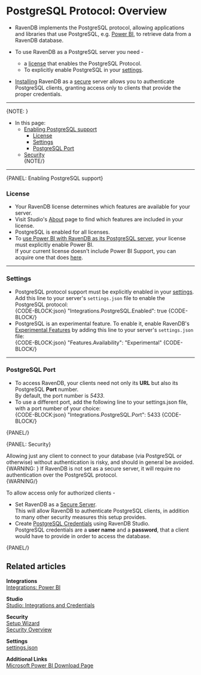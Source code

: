 ﻿# PostgreSQL Protocol: Overview

* RavenDB implements the PostgreSQL protocol, allowing applications and libraries that 
  use PostgreSQL, e.g. [Power BI](../../integrations/postgresql-protocol/power-bi), to 
  retrieve data from a RavenDB database.  

* To use RavenDB as a PostgreSQL server you need -  
   * a [license](../../start/licensing/licensing-overview) that enables the PostgreSQL Protocol.  
   * To explicitly enable PostgreSQL in your [settings](../../server/configuration/configuration-options).  

* [Installing](../../start/installation/setup-wizard) RavenDB as 
  a [secure](../../server/security/overview) server allows you to authenticate 
  PostgreSQL clients, granting access only to clients that provide the proper credentials.  

---

{NOTE: }

* In this page:  
  * [Enabling PostgreSQL support](../../integrations/postgresql-protocol/overview#enabling-postgresql-support)  
     * [License](../../integrations/postgresql-protocol/overview#license)  
     * [Settings](../../integrations/postgresql-protocol/overview#settings)  
     * [PostgreSQL Port](../../integrations/postgresql-protocol/overview#postgresql-port)  
  * [Security](../../integrations/postgresql-protocol/overview#security)  
{NOTE/}

---

{PANEL: Enabling PostgreSQL support}

### License

* Your RavenDB license determines which features are available for your server.  
* Visit Studio's [About](../../start/licensing/licensing-overview#manage-license-view) 
  page to find which features are included in your license.  
* PostgreSQL is enabled for all licenses.  
* To [use Power BI with RavenDB as its PostgreSQL server](../../integrations/postgresql-protocol/power-bi), 
  your license must explicitly enable Power BI.  
  If your current license doesn't include Power BI Support, you can acquire one that does [here](https://ravendb.net/buy).  

---

### Settings

* PostgreSQL protocol support must be explicitly enabled in your [settings](../../server/configuration/configuration-options#settings.json).  
  Add this line to your server's `settings.json` file to enable the PostgreSQL protocol:  
  {CODE-BLOCK:json}
"Integrations.PostgreSQL.Enabled": true
  {CODE-BLOCK/}
* PostgreSQL is an experimental feature. To enable it, enable RavenDB's 
  [Experimental Features](../../server/configuration/core-configuration#features.availability) 
  by adding this line to your server's `settings.json` file:  
  {CODE-BLOCK:json}
"Features.Availability": "Experimental"
  {CODE-BLOCK/}  

---

### PostgreSQL Port

* To access RavenDB, your clients need not only its **URL** but also its 
  PostgreSQL **Port** number.  
  By default, the port number is *5433*.  
* To use a different port, add the following line to your settings.json file, with a port number 
  of your choice:  
  {CODE-BLOCK:json}
"Integrations.PostgreSQL.Port": 5433
     {CODE-BLOCK/}

{PANEL/}

{PANEL: Security}

Allowing just any client to connect to your database (via PostgreSQL or otherwise) 
without authentication is risky, and should in general be avoided.  
{WARNING: }
If RavenDB is not set as a secure server, it will require no authentication over the PostgreSQL protocol.  
{WARNING/}

To allow access only for authorized clients -  

* Set RavenDB as a [Secure Server](../../server/security/overview).  
  This will allow RavenDB to authenticate PostgreSQL clients, in addition 
  to many other security measures this setup provides.  
* Create [PostgreSQL Credentials](../../studio/database/settings/integrations) using RavenDB Studio.  
  PostgreSQL credentials are a **user name** and a **password**, that a client 
  would have to provide in order to access the database.  

{PANEL/}

## Related articles

**Integrations**  
[Integrations: Power BI](../../integrations/postgresql-protocol/power-bi)  

**Studio**  
[Studio: Integrations and Credentials](../../studio/database/settings/integrations)  

**Security**  
[Setup Wizard](../../start/installation/setup-wizard)  
[Security Overview](../../server/security/overview)  

**Settings**  
[settings.json](../../server/configuration/configuration-options#settings.json)  

**Additional Links**  
[Microsoft Power BI Download Page](https://powerbi.microsoft.com/en-us/downloads)  



